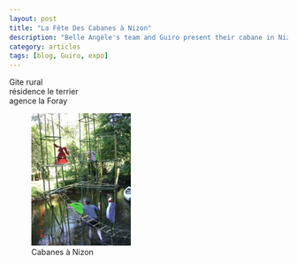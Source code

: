 ```yaml
---
layout: post
title: "La Fête Des Cabanes à Nizon"
description: "Belle Angèle's team and Guiro present their cabane in Nizon"
category: articles
tags: [blog, Guiro, expo]
---
```

Gite rural  
résidence le terrier  
agence la Foray  
<figure>
	<img src="/images/cabanes.jpg">
	<figcaption>Cabanes à Nizon</figcaption>
</figure>
